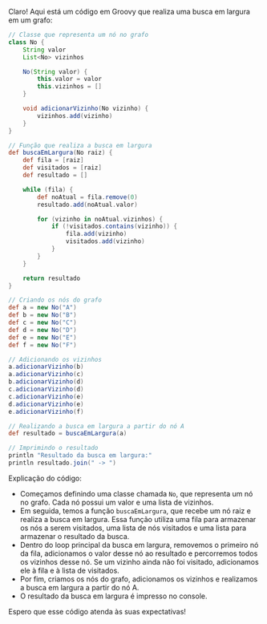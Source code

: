 Claro! Aqui está um código em Groovy que realiza uma busca em largura em um grafo:

```groovy
// Classe que representa um nó no grafo
class No {
    String valor
    List<No> vizinhos

    No(String valor) {
        this.valor = valor
        this.vizinhos = []
    }

    void adicionarVizinho(No vizinho) {
        vizinhos.add(vizinho)
    }
}

// Função que realiza a busca em largura
def buscaEmLargura(No raiz) {
    def fila = [raiz]
    def visitados = [raiz]
    def resultado = []

    while (fila) {
        def noAtual = fila.remove(0)
        resultado.add(noAtual.valor)

        for (vizinho in noAtual.vizinhos) {
            if (!visitados.contains(vizinho)) {
                fila.add(vizinho)
                visitados.add(vizinho)
            }
        }
    }

    return resultado
}

// Criando os nós do grafo
def a = new No("A")
def b = new No("B")
def c = new No("C")
def d = new No("D")
def e = new No("E")
def f = new No("F")

// Adicionando os vizinhos
a.adicionarVizinho(b)
a.adicionarVizinho(c)
b.adicionarVizinho(d)
c.adicionarVizinho(d)
c.adicionarVizinho(e)
d.adicionarVizinho(e)
e.adicionarVizinho(f)

// Realizando a busca em largura a partir do nó A
def resultado = buscaEmLargura(a)

// Imprimindo o resultado
println "Resultado da busca em largura:"
println resultado.join(" -> ")
```

Explicação do código:

- Começamos definindo uma classe chamada `No`, que representa um nó no grafo. Cada nó possui um valor e uma lista de vizinhos.
- Em seguida, temos a função `buscaEmLargura`, que recebe um nó raiz e realiza a busca em largura. Essa função utiliza uma fila para armazenar os nós a serem visitados, uma lista de nós visitados e uma lista para armazenar o resultado da busca.
- Dentro do loop principal da busca em largura, removemos o primeiro nó da fila, adicionamos o valor desse nó ao resultado e percorremos todos os vizinhos desse nó. Se um vizinho ainda não foi visitado, adicionamos ele à fila e à lista de visitados.
- Por fim, criamos os nós do grafo, adicionamos os vizinhos e realizamos a busca em largura a partir do nó A.
- O resultado da busca em largura é impresso no console.

Espero que esse código atenda às suas expectativas!